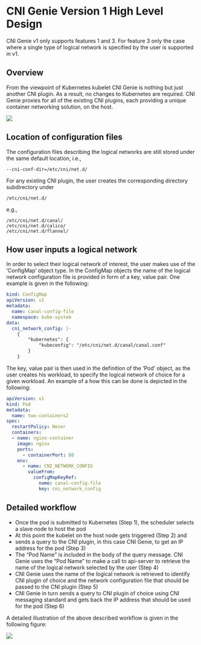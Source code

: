 # CNI Genie Version 1 High Level Design

CNI Genie v1 only supports features 1 and 3. For feature 3 only the case where a single type of logical network is specified by the user is supported in v1.

## Overview

From the viewpoint of Kubernetes kubelet CNI Genie is nothing but just another CNI plugin. As a result, no changes to Kubernetes are required. CNI Genie proxies for all of the existing CNI plugins, each providing a unique container networking solution, on the host.

![](https://github.com/kshafiee/CNI-Genie/blob/master/overview.png)

## Location of configuration files

The configuration files describing the logical networks are still stored under the same default location, i.e.,

    --cni-conf-dir=/etc/cni/net.d/
    
For any existing CNI plugin, the user creates the corresponding directory subdirectory under

    /etc/cni/net.d/
e.g., 

    /etc/cni/net.d/canal/
    /etc/cni/net.d/calico/
    /etc/cni/net.d/flannel/

## How user inputs a logical network

In order to select their logical network of interest, the user makes use of the ‘ConfigMap’ object type. In the ConfigMap objects the name of the logical network configuration file is provided in form of a key, value pair. One example is given in the following:

```yaml
kind: ConfigMap
apiVersion: v1
metadata:
  name: canal-config-file
  namespace: kube-system
data:
  cni_network_config: |-
    {
        "kubernetes": {
            "kubeconfig": "/etc/cni/net.d/canal/canal.conf"
        }
    }
```

The key, value pair is then used in the definition of the ‘Pod’ object, as the user creates his workload, to specify the logical network of choice for a given workload. An example of a how this can be done is depicted in the following:

```yaml
apiVersion: v1
kind: Pod
metadata:
  name: two-containers2
spec:
  restartPolicy: Never
  containers:
  - name: nginx-container
    image: nginx
    ports:
      - containerPort: 80
    env:
      - name: CNI_NETWORK_CONFIG
        valueFrom:
          configMapKeyRef:
            name: canal-config-file
            key: cni_network_config
```

## Detailed workflow

-	Once the pod is submitted to Kubernetes (Step 1), the scheduler selects a slave node to host the pod
-	At this point the kubelet on the host node gets triggered (Step 2) and 
-	sends a query to the CNI plugin, in this case CNI Genie, to get an IP address for the pod (Step 3)
-	The “Pod Name” is included in the body of the query message. CNI Genie uses the “Pod Name” to make a call to api-server to retrieve the name of the logical network selected by the user (Step 4)
-	CNI Genie uses the name of the logical network is retrieved to identify CNI plugin of choice and the network configuration file that should be passed to the CNI plugin (Step 5)
-	CNI Genie in turn sends a query to CNI plugin of choice using CNI messaging standard and gets back the IP address that should be used for the pod (Step 6)

A detailed illustration of the above described workflow is given in the following figure:

![](https://github.com/kshafiee/CNI-Genie/blob/master/workflow.png)

